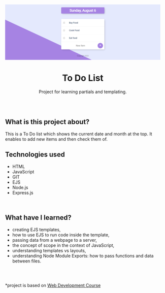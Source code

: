 <p align="center">
<a href="https://github.com/monikasleboda/todolist-v1"><img src="images/screenshot.png" alt="screenshoot"></a>
</p>

<h1 align="center">To Do List</h1>
  <p align="center">Project for learning partials and templating.</p>
<br>
<br>

## What is this project about?
This is a To Do list which shows the current date and month at the top. It enables to add new items and then check them of.

## Technologies used
- HTML
- JavaScript
- GIT
- EJS
- Node.js
- Express.js
<br>

## What have I learned?
- creating EJS templates,
- how to use EJS to run code inside the template,
- passing data from a webpage to a server,
- the concept of scope in the context of JavaScript,
- understanding templates vs layouts,
- understanding Node Module Exports: how to pass functions and data between files.
<br>
<br>


*project is based on [Web Development Course](https://www.udemy.com/course/the-complete-web-development-bootcamp/)
